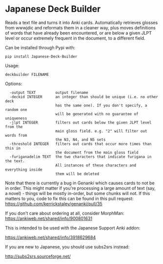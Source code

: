 # Japanese Deck Builder

Reads a text file and turns it into Anki cards. Automatically retrieves glosses from wwwjdic and reformats them in a cleaner way, plus moves definitions of words that have already been encountered, or are below a given JLPT level or occur extremely frequent in the document, to a different field.

Can be installed through Pypi with:

`pip install Japanese-Deck-Builder`

Usage:

`deckbuilder FILENAME`

Options:
```
  -output TEXT         output filename
  -deckid INTEGER      an integer than should be unique (i.e. no other deck
                       has the same one). If you don't specify, a random one
                       will be generated with no guarantee of uniqueness
  -jlpt INTEGER        filters out cards below the given JLPT level from the
                       main gloss field. e.g. "2" will filter out words from
                       the N3, N4, and N5 sets
  -threshold INTEGER   filters out cards that occur more times than this in
                       the document from the main gloss field
  -furiganadelim TEXT  the two characters that indicate furigana in the text.
                       All instances of these characters and everything inside
                       them will be deleted
```

Note that there is currently a bug in Genanki which causes cards to not be in order. This might matter if you're processing a large amount of text (say, a novel) - things will be mostly in-order, but some chunks will not. If this matters to you, code to fix this can be found in this pull request: https://github.com/kerrickstaley/genanki/pull/35

If you don't care about ordering at all, consider MorphMan: https://ankiweb.net/shared/info/900801631


This is intended to be used with the Japanese Support Anki addon:

https://ankiweb.net/shared/info/3918629684

If you are new to Japanese, you should use subs2srs instead:

http://subs2srs.sourceforge.net/